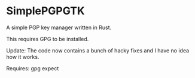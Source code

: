 # SimplePGPGTK
A simple PGP key manager written in Rust. 

This requires GPG to be installed.

Update: The code now contains a bunch of hacky fixes and I have no idea how it works. 

Requires: gpg expect
